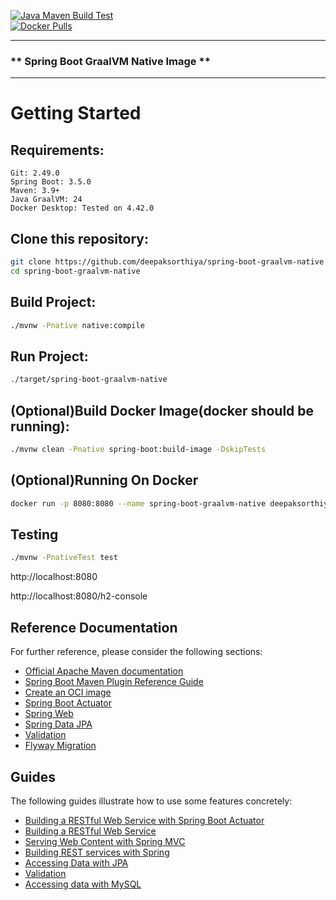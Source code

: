 [![Java Maven Build Test](https://github.com/deepaksorthiya/spring-boot-graalvm-native/actions/workflows/maven-build.yml/badge.svg)](https://github.com/deepaksorthiya/spring-boot-graalvm-native/actions/workflows/maven-build.yml) <br>
[![Docker Pulls](https://img.shields.io/docker/pulls/deepaksorthiya/spring-boot-graalvm-native)](https://hub.docker.com/r/deepaksorthiya/spring-boot-graalvm-native)

---

### ** Spring Boot GraalVM Native Image **

---

# Getting Started

## Requirements:

```
Git: 2.49.0
Spring Boot: 3.5.0
Maven: 3.9+
Java GraalVM: 24
Docker Desktop: Tested on 4.42.0
```

## Clone this repository:

```bash
git clone https://github.com/deepaksorthiya/spring-boot-graalvm-native.git
cd spring-boot-graalvm-native
```

## Build Project:

```bash
./mvnw -Pnative native:compile
```

## Run Project:

```bash
./target/spring-boot-graalvm-native
```

## (Optional)Build Docker Image(docker should be running):

```bash
./mvnw clean -Pnative spring-boot:build-image -DskipTests
```

## (Optional)Running On Docker

```bash
docker run -p 8080:8080 --name spring-boot-graalvm-native deepaksorthiya/spring-boot-graalvm-native
```

## Testing

```bash
./mvnw -PnativeTest test
```

http://localhost:8080

http://localhost:8080/h2-console

## Reference Documentation

For further reference, please consider the following sections:

* [Official Apache Maven documentation](https://maven.apache.org/guides/index.html)
* [Spring Boot Maven Plugin Reference Guide](https://docs.spring.io/spring-boot/maven-plugin)
* [Create an OCI image](https://docs.spring.io/spring-boot/maven-plugin/build-image.html)
* [Spring Boot Actuator](https://docs.spring.io/spring-boot/reference/actuator/index.html)
* [Spring Web](https://docs.spring.io/spring-boot/reference/web/servlet.html)
* [Spring Data JPA](https://docs.spring.io/spring-boot/reference/data/sql.html#data.sql.jpa-and-spring-data)
* [Validation](https://docs.spring.io/spring-boot//io/validation.html)
* [Flyway Migration](https://docs.spring.io/spring-boot/how-to/data-initialization.html#howto.data-initialization.migration-tool.flyway)

## Guides

The following guides illustrate how to use some features concretely:

* [Building a RESTful Web Service with Spring Boot Actuator](https://spring.io/guides/gs/actuator-service/)
* [Building a RESTful Web Service](https://spring.io/guides/gs/rest-service/)
* [Serving Web Content with Spring MVC](https://spring.io/guides/gs/serving-web-content/)
* [Building REST services with Spring](https://spring.io/guides/tutorials/rest/)
* [Accessing Data with JPA](https://spring.io/guides/gs/accessing-data-jpa/)
* [Validation](https://spring.io/guides/gs/validating-form-input/)
* [Accessing data with MySQL](https://spring.io/guides/gs/accessing-data-mysql/)


